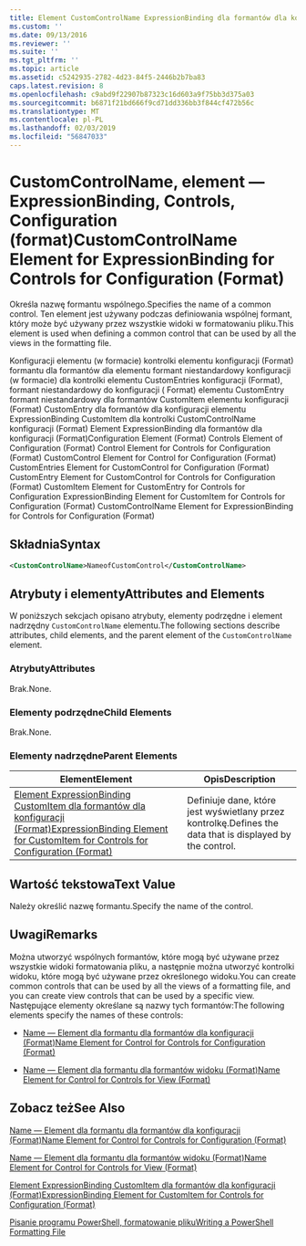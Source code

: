 ```yaml
---
title: Element CustomControlName ExpressionBinding dla formantów dla konfiguracji (Format) | Dokumentacja firmy Microsoft
ms.custom: ''
ms.date: 09/13/2016
ms.reviewer: ''
ms.suite: ''
ms.tgt_pltfrm: ''
ms.topic: article
ms.assetid: c5242935-2782-4d23-84f5-2446b2b7ba83
caps.latest.revision: 8
ms.openlocfilehash: c9abd9f22907b87323c16d603a9f75bb3d375a03
ms.sourcegitcommit: b6871f21bd666f9cd71dd336bb3f844cf472b56c
ms.translationtype: MT
ms.contentlocale: pl-PL
ms.lasthandoff: 02/03/2019
ms.locfileid: "56847033"
---
```

# <a name="customcontrolname-element-for-expressionbinding-for-controls-for-configuration-format"></a><span data-ttu-id="c0671-102">CustomControlName, element — ExpressionBinding, Controls, Configuration (format)</span><span class="sxs-lookup"><span data-stu-id="c0671-102">CustomControlName Element for ExpressionBinding for Controls for Configuration (Format)</span></span>

<span data-ttu-id="c0671-103">Określa nazwę formantu wspólnego.</span><span class="sxs-lookup"><span data-stu-id="c0671-103">Specifies the name of a common control.</span></span> <span data-ttu-id="c0671-104">Ten element jest używany podczas definiowania wspólnej formant, który może być używany przez wszystkie widoki w formatowaniu pliku.</span><span class="sxs-lookup"><span data-stu-id="c0671-104">This element is used when defining a common control that can be used by all the views in the formatting file.</span></span>

<span data-ttu-id="c0671-105">Konfiguracji elementu (w formacie) kontrolki elementu konfiguracji (Format) formantu dla formantów dla elementu formant niestandardowy konfiguracji (w formacie) dla kontrolki elementu CustomEntries konfiguracji (Format), formant niestandardowy do konfiguracji ( Format) elementu CustomEntry formant niestandardowy dla formantów CustomItem elementu konfiguracji (Format) CustomEntry dla formantów dla konfiguracji elementu ExpressionBinding CustomItem dla kontrolki CustomControlName konfiguracji (Format) Element ExpressionBinding dla formantów dla konfiguracji (Format)</span><span class="sxs-lookup"><span data-stu-id="c0671-105">Configuration Element (Format) Controls Element of Configuration (Format) Control Element for Controls for Configuration (Format) CustomControl Element for Control for Configuration (Format) CustomEntries Element for CustomControl for Configuration (Format) CustomEntry Element for CustomControl for Controls for Configuration (Format) CustomItem Element for CustomEntry for Controls for Configuration ExpressionBinding Element for CustomItem for Controls for Configuration (Format) CustomControlName Element for ExpressionBinding for Controls for Configuration (Format)</span></span>

## <a name="syntax"></a><span data-ttu-id="c0671-106">Składnia</span><span class="sxs-lookup"><span data-stu-id="c0671-106">Syntax</span></span>

```xml
<CustomControlName>NameofCustomControl</CustomControlName>
```

## <a name="attributes-and-elements"></a><span data-ttu-id="c0671-107">Atrybuty i elementy</span><span class="sxs-lookup"><span data-stu-id="c0671-107">Attributes and Elements</span></span>

<span data-ttu-id="c0671-108">W poniższych sekcjach opisano atrybuty, elementy podrzędne i element nadrzędny `CustomControlName` elementu.</span><span class="sxs-lookup"><span data-stu-id="c0671-108">The following sections describe attributes, child elements, and the parent element of the `CustomControlName` element.</span></span>

### <a name="attributes"></a><span data-ttu-id="c0671-109">Atrybuty</span><span class="sxs-lookup"><span data-stu-id="c0671-109">Attributes</span></span>

<span data-ttu-id="c0671-110">Brak.</span><span class="sxs-lookup"><span data-stu-id="c0671-110">None.</span></span>

### <a name="child-elements"></a><span data-ttu-id="c0671-111">Elementy podrzędne</span><span class="sxs-lookup"><span data-stu-id="c0671-111">Child Elements</span></span>

<span data-ttu-id="c0671-112">Brak.</span><span class="sxs-lookup"><span data-stu-id="c0671-112">None.</span></span>

### <a name="parent-elements"></a><span data-ttu-id="c0671-113">Elementy nadrzędne</span><span class="sxs-lookup"><span data-stu-id="c0671-113">Parent Elements</span></span>

|<span data-ttu-id="c0671-114">Element</span><span class="sxs-lookup"><span data-stu-id="c0671-114">Element</span></span>|<span data-ttu-id="c0671-115">Opis</span><span class="sxs-lookup"><span data-stu-id="c0671-115">Description</span></span>|
|-------------|-----------------|
|[<span data-ttu-id="c0671-116">Element ExpressionBinding CustomItem dla formantów dla konfiguracji (Format)</span><span class="sxs-lookup"><span data-stu-id="c0671-116">ExpressionBinding Element for CustomItem for Controls for Configuration (Format)</span></span>](./expressionbinding-element-for-customitem-for-controls-for-configuration-format.md)|<span data-ttu-id="c0671-117">Definiuje dane, które jest wyświetlany przez kontrolkę.</span><span class="sxs-lookup"><span data-stu-id="c0671-117">Defines the data that is displayed by the control.</span></span>|

## <a name="text-value"></a><span data-ttu-id="c0671-118">Wartość tekstowa</span><span class="sxs-lookup"><span data-stu-id="c0671-118">Text Value</span></span>

<span data-ttu-id="c0671-119">Należy określić nazwę formantu.</span><span class="sxs-lookup"><span data-stu-id="c0671-119">Specify the name of the control.</span></span>

## <a name="remarks"></a><span data-ttu-id="c0671-120">Uwagi</span><span class="sxs-lookup"><span data-stu-id="c0671-120">Remarks</span></span>

<span data-ttu-id="c0671-121">Można utworzyć wspólnych formantów, które mogą być używane przez wszystkie widoki formatowania pliku, a następnie można utworzyć kontrolki widoku, które mogą być używane przez określonego widoku.</span><span class="sxs-lookup"><span data-stu-id="c0671-121">You can create common controls that can be used by all the views of a formatting file, and you can create view controls that can be used by a specific view.</span></span> <span data-ttu-id="c0671-122">Następujące elementy określane są nazwy tych formantów:</span><span class="sxs-lookup"><span data-stu-id="c0671-122">The following elements specify the names of these controls:</span></span>

- [<span data-ttu-id="c0671-123">Name — Element dla formantu dla formantów dla konfiguracji (Format)</span><span class="sxs-lookup"><span data-stu-id="c0671-123">Name Element for Control for Controls for Configuration (Format)</span></span>](./name-element-for-control-for-controls-for-configuration-format.md)

- [<span data-ttu-id="c0671-124">Name — Element dla formantu dla formantów widoku (Format)</span><span class="sxs-lookup"><span data-stu-id="c0671-124">Name Element for Control for Controls for View (Format)</span></span>](./name-element-for-control-for-controls-for-view-format.md)

## <a name="see-also"></a><span data-ttu-id="c0671-125">Zobacz też</span><span class="sxs-lookup"><span data-stu-id="c0671-125">See Also</span></span>

[<span data-ttu-id="c0671-126">Name — Element dla formantu dla formantów dla konfiguracji (Format)</span><span class="sxs-lookup"><span data-stu-id="c0671-126">Name Element for Control for Controls for Configuration (Format)</span></span>](./name-element-for-control-for-controls-for-configuration-format.md)

[<span data-ttu-id="c0671-127">Name — Element dla formantu dla formantów widoku (Format)</span><span class="sxs-lookup"><span data-stu-id="c0671-127">Name Element for Control for Controls for View (Format)</span></span>](./name-element-for-control-for-controls-for-view-format.md)

[<span data-ttu-id="c0671-128">Element ExpressionBinding CustomItem dla formantów dla konfiguracji (Format)</span><span class="sxs-lookup"><span data-stu-id="c0671-128">ExpressionBinding Element for CustomItem for Controls for Configuration (Format)</span></span>](./expressionbinding-element-for-customitem-for-controls-for-configuration-format.md)

[<span data-ttu-id="c0671-129">Pisanie programu PowerShell, formatowanie pliku</span><span class="sxs-lookup"><span data-stu-id="c0671-129">Writing a PowerShell Formatting File</span></span>](./writing-a-powershell-formatting-file.md)
